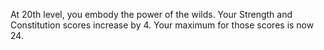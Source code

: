 
At 20th level, you embody the power of the wilds. Your Strength and Constitution scores increase by 4. Your maximum for those scores is now 24.